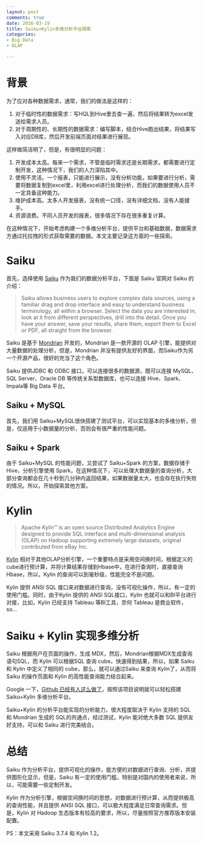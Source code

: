 ```yaml
---
layout: post
comments: true
date: 2016-03-19 
title: Saiku+Kylin多维分析平台探索
categories:  
- Big Data
- OLAP

---
```


# 背景
为了应对各种数据需求，通常，我们的做法是这样的：

1. 对于临时性的数据需求：写HQL到Hive里去查一遍，然后将结果转为excel发送给需求人员。
2. 对于周期性的、长期性的数据需求：编写脚本，结合Hive跑出结果，将结果写入对应DB库，然后开发前端页面对结果进行展现。

这样做简洁明了，但是，有很明显的问题：

1. 开发成本太高。每来一个需求，不管是临时需求还是长期需求，都需要进行定制开发，这种情况下，我们的人力深陷其中。
2. 使用不灵活。一个报表，只能进行展示，没有分析功能，如果要进行分析，需要将数据复制到excel里，利用excel进行处理分析，而我们的数据使用人员不一定具备这种能力。
3. 维护成本高。太多人开发报表，没有统一口径，没有详细文档，没有人能接手。
4. 资源浪费。不同人员开发的报表，很多情况下存在很多重复计算。

在这种情况下，开始考虑构建一个多维分析平台，提供平台和基础数据，数据需求方通过托拉拽的形式获取需要的数据。本文主要记录这方面的一些探索。



# Saiku
首先，选择使用 [Saiku][1] 作为我们的数据分析平台，下面是 Saiku 官网对 Saiku 的介绍：

>Saiku allows business users to explore complex data sources, using a familiar drag and drop interface and easy to understand business terminology, all within a browser. Select the data you are interested in, look at it from different perspectives, drill into the detail. Once you have your answer, save your results, share them, export them to Excel or PDF, all straight from the browser.


Saiku 是基于 [Mondrian][2] 开发的，Mondrian 是一款开源的 OLAP 引擎，能提供对大量数据的处理分析，但是，Mondrian 并没有提供友好的界面，而Saiku作为另一个开源产品，很好的充当了这个角色。

Saiku 提供JDBC 和 ODBC 接口，可以连接很多的数据源，既可以连接 MySQL、SQL Server、Oracle DB 等传统关系型数据库，也可以连接 Hive、Spark、Impala等 Big Data 平台。

## Saiku + MySQL
首先，我们用 Saiku+MySQL很快搭建了测试平台，可以实现基本的多维分析，但是，仅适用于小数据量的分析，否则会有很严重的性能问题。

## Saiku + Spark
由于 Saiku+MySQL 的性能问题，又尝试了 Saiku+Spark 的方案，数据存储于 Hive，分析引擎使用 Spark，在这种情况下，可以处理大数据量的查询分析，大部分查询都会在几十秒到几分钟内返回结果，如果数据量太大，也会存在执行失败的情况。所以，开始探索其他方案。

# Kylin 

>Apache Kylin™ is an open source Distributed Analytics Engine designed to provide SQL interface and multi-dimensional analysis (OLAP) on Hadoop supporting extremely large datasets, original contributed from eBay Inc.

[Kylin][3] 相对于其他OLAP分析引擎，一个重要特点是采用空间换时间，根据定义的cube进行预计算，并将计算结果存储到Hbase中，在进行查询时，直接查询Hbase，所以，Kylin 的查询可以到毫秒级，性能完全不是问题。

Kylin 提供 ANSI SQL 接口来对数据进行查询，没有可视化操作，所以，有一定的使用门槛。同时，由于Kylin 提供的 ANSI SQL接口，Kylin 也就可以和BI平台进行对接，比如，Kylin 已经支持 Tableau 等BI工具，奈何 Tableau 是商业软件，so...

# Saiku + Kylin 实现多维分析
Saiku 根据用户在页面的操作，生成 MDX，然后，Mondrian根据MDX生成查询语句SQL，而 Kylin 可以根据SQL 查询 cube，快速得到结果，所以，如果 Saiku 和 Kylin 中定义了相同的 cube，那么，就可以通过Saiku 来查询 Kylin了，从而将 Saiku 的操作页面和 Kylin 的高性能查询能力结合起来。

Google 一下，[Github 已经有人这么做了][4]，按照该项目说明就可以轻松搭建 Saiku+Kylin 多维分析平台。

Saiku+Kylin 的分析平台能实现的分析能力，很大程度取决于 Kylin 支持的 SQL 和 Mondrian 生成的 SQL的共通点，经过测试，Kylin 能对绝大多数 SQL 提供友好支持，可以和 Saiku 进行完美结合。

# 总结
Saiku 作为分析平台，提供可视化的操作，能方便的对数据进行查询、分析，并提供图形化显示，但是，Saiku 有一定的使用门槛，特别是对国内的使用者来说，所以，可能需要一些定制开发。

Kylin 作为分析引擎，根据空间换时间的思想，对数据进行预计算，从而提供极高的查询性能，并且提供 ANSI SQL 接口，可以极大程度满足日常查询需求。但是，Kylin 对 Hadoop 生态版本有较高的要求，所以，尽量按照官方推荐版本安装配置。

PS：本文采用 Saiku 3.7.4 和 Kylin 1.2。

[1]:http://www.meteorite.bi/products/saiku "saiku"
[2]:mondrian.pentaho.com "Mondrian"
[3]:http://kylin.apache.org/ "Kylin"
[4]:https://github.com/mustangore/kylin-mondrian-interaction "Saiku+Kylin"